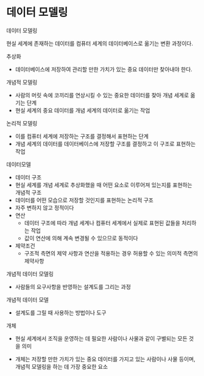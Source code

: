 # 데이터 모델링



데이터 모델링

현실 세계에 존재하는 데이터를 컴퓨터 세계의 데이터베이스로 옮기는 변환 과정이다. 



추상화

- 데이터베이스에 저장하여 관리할 만한 가치가 있는 중요 데이터만 찾아내야 한다.



개념적 모델링

- 사람의 머릿 속에 코끼리를 연상시킬 수 있는 중요한 데이터를 찾아 개념 세계로 옮기는 단계
- 현실 세계의 중요 데이터를 개념 세계의 데이터로 옮기는 작업

논리적 모델링

- 이를 컴퓨터 세계에 저장하는 구조를 결정해서 표현하는 단계
- 개념 세계의 데이터를 데이터베이스에 저장할 구조를 결정하고 이 구조로 표현하는 작업



데이터모델

-  데이터 구조
  - 현실 세계를 개념 세계로 추상화했을 때 어떤 요소로 이루어져 있는지를 표현하는 개념적 구조
  - 데이터를 어떤 모습으로 저장할 것인지를 표현하는 논리적 구조 
  - 자주 변하지 않고 정적이다
- 연산
  - 데이터 구조에 따라 개념 세계나 컴퓨터 세계에서 실제로 표현된 값들을 처리하는 작업
  - 값이 연산에 의해 계속 변경될 수 있으므로 동적이다
- 제약조건
  - 구조적 측면의 제약 사항과 연산을 적용하는 경우 허용할 수 있는 의미적 측면의 제약사항



개념적 데이터 모델링

- 사람들의 요구사항을 반영하는 설계도를 그리는 과정 

개념적 데이터 모델

- 설계도를 그릴 때 사용하는 방법이나 도구



개체

- 현실 세계에서 조직을 운영하는 데 필요한 사람이나 사물과 같이 구별되는 모든 것을 의미

- 개체는 저장할 만한 가치가 있는 중요 데이터를 가지고 있는 사람이나 사물 등이며, 개념적 모델링을 하는 데 가장 중요한 요소









### 


